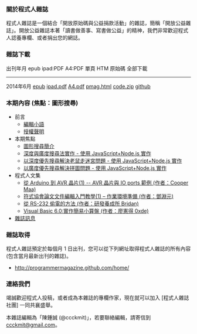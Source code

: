 ### 關於程式人雜誌

程式人雜誌是一個結合「開放原始碼與公益捐款活動」的雜誌，簡稱「開放公益雜誌」。開放公益雜誌本著「讀書做善事、寫書做公益」的精神，我們非常歡迎程式人認養專欄、或者捐出您的網誌。

### 雜誌下載

出刊年月       epub           ipad:PDF      A4:PDF     單頁 HTM     原始碼      全部下載
------------   ----------     -----------   --------   -----------  ----------  -------------
2014年6月      [epub]         [ipad.pdf]    [A4.pdf]   [pmag.html]  [code.zip]  [github]

### 本期內容 (焦點：圖形搜尋)
* 前言
    * [編輯小語](editor.html)
    * [授權聲明](license.html)
* 本期焦點
    * [圖形搜尋簡介](focus1.html)
    * [深度與廣度搜尋法實作 - 使用 JavaScript+Node.js 實作](focus2.html)
    * [以深度優先搜尋解決老鼠走迷宮問題 - 使用 JavaScript+Node.js 實作](focus3.html)
    * [以廣度優先搜尋解決拼圖問題 - 使用 JavaScript+Node.js 實作](focus4.html)
* 程式人文集
    * [從 Arduino 到 AVR 晶片(1) -- AVR 晶片與 IO ports 範例 (作者：Cooper Maa)](article1.html)
    * [符式協會論文文件編輯入門教學(1) – 作業環境準備 (作者：鄧淵元)](article2.html)
    * [從 RS-232 偷電的方法 (作者：研發養成所 Bridan)](article3.html)
    * [Visual Basic 6.0:實作簡易小算盤 (作者：廖憲得 0xde)](article4.html)
* [雜誌訊息](info.html)

### 雜誌取得

程式人雜誌預定於每個月 1 日出刊，您可以從下列網址取得程式人雜誌的所有內容 (包含當月最新出刊的雜誌)。

* <http://programmermagazine.github.com/home/>

### 連絡我們

竭誠歡迎程式人投稿，或者成為本雜誌的專欄作家，現在就可以加入 [程式人雜誌社團] 一同共襄盛舉。

本雜誌編輯為「陳鍾誠 (@ccckmit)」，若要聯絡編輯，請寄信到 <ccckmit@gmail.com>。

[epub]: ../book/A4.epub
[ipad.pdf]: ../book/ipad.pdf
[A4.pdf]: ../book/A4.pdf
[code.zip]: ../code.zip
[pmag.html]: ../book/pmag.html
[github]: https://github.com/programmermagazine/201406

